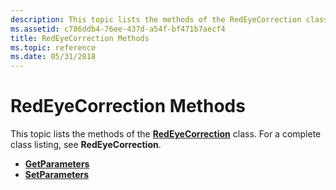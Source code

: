 ```yaml
---
description: This topic lists the methods of the RedEyeCorrection class. For a complete class listing, see RedEyeCorrection.
ms.assetid: c786ddb4-76ee-437d-a54f-bf471b7aecf4
title: RedEyeCorrection Methods
ms.topic: reference
ms.date: 05/31/2018
---
```


# RedEyeCorrection Methods

This topic lists the methods of the [**RedEyeCorrection**](/windows/desktop/api/gdipluseffects/nl-gdipluseffects-redeyecorrection) class. For a complete class listing, see **RedEyeCorrection**.

-   [**GetParameters**](/windows/desktop/api/Gdipluseffects/nf-gdipluseffects-redeyecorrection-getparameters)
-   [**SetParameters**](/windows/desktop/api/Gdipluseffects/nf-gdipluseffects-redeyecorrection-setparameters)

 

 



